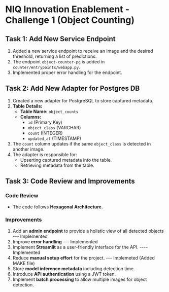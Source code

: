 # NIQ Innovation Enablement - Challenge 1 (Object Counting)

## Task 1: Add New Service Endpoint
1. Added a new service endpoint to receive an image and the desired threshold, returning a list of predictions.
2. The endpoint `object-counter-pg` is added in `counter/entrypoints/webapp.py`.
3. Implemented proper error handling for the endpoint.

## Task 2: Add New Adapter for Postgres DB
1. Created a new adapter for PostgreSQL to store captured metadata.
2. **Table Details:**
   - **Table Name:** `object_counts`
   - **Columns:**
     - `id` (Primary Key)
     - `object_class` (VARCHAR)
     - `count` (INTEGER)
     - `updated_at` (TIMESTAMP)
3. The `count` column updates if the same `object_class` is detected in another image.
4. The adapter is responsible for:
   - Upserting captured metadata into the table.
   - Retrieving metadata from the table.

## Task 3: Code Review and Improvements

### Code Review
- The code follows **Hexagonal Architecture**.

### Improvements
1. Add an **admin endpoint** to provide a holistic view of all detected objects --- Implemented
2. Improve **error handling** --- Implemented
3. Implement **Streamlit** as a user-friendly interface for the API. ---- Implemented
4. Reduce **manual setup effort** for the project. --- Implemeted (Added MAKE file)
5. Store **model inference metadata** including detection time.
6. Introduce **API authentication** using a JWT token. 
7. Implement **batch processing** to allow multiple images for object detection.
